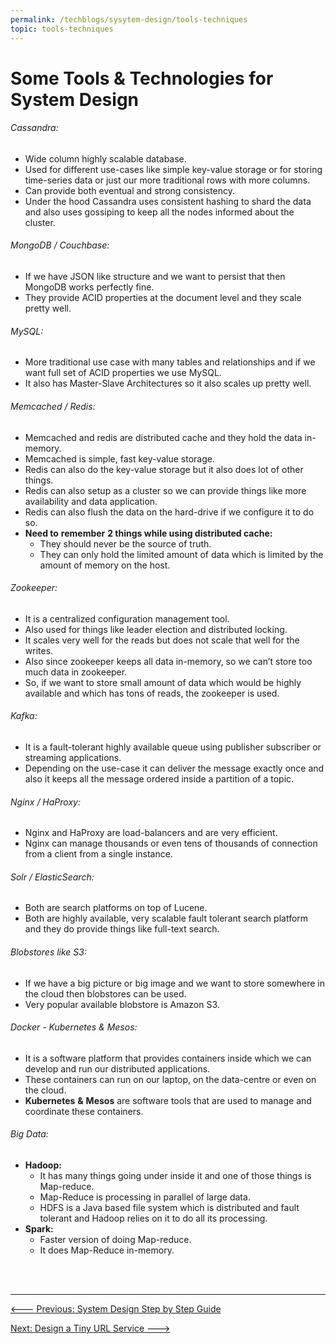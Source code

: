 ```yaml
---
permalink: /techblogs/sysytem-design/tools-techniques
topic: tools-techniques
---
```




# Some Tools & Technologies for System Design

###### Cassandra:

- Wide column highly scalable database.
- Used for different use-cases like simple key-value storage or for storing time-series data or just our more traditional rows with more columns.
- Can provide both eventual and strong consistency.
- Under the hood Cassandra uses consistent hashing to shard the data and also uses gossiping to keep all the nodes informed about the cluster.

###### MongoDB / Couchbase:

- If we have JSON like structure and we want to persist that then MongoDB works perfectly fine.
- They provide ACID properties at the document level and they scale pretty well.

###### MySQL:

- More traditional use case with many tables and relationships and if we want full set of ACID properties we use MySQL.
- It also has Master-Slave Architectures so it also scales up pretty well.

###### Memcached / Redis:

- Memcached and redis are distributed cache and they hold the data in-memory.
- Memcached is simple, fast key-value storage.
- Redis can also do the key-value storage but it also does lot of other things.
- Redis can also setup as a cluster so we can provide things like more availability and data application.
- Redis can also flush the data on the hard-drive if we configure it to do so.
- **Need to** **remember** **2 things while using distributed cache:**
    - They should never be the source of truth.
    - They can only hold the limited amount of data which is limited by the amount of memory on the host.

###### Zookeeper:

- It is a centralized configuration management tool.
- Also used for things like leader election and distributed locking.
- It scales very well for the reads but does not scale that well for the writes.
- Also since zookeeper keeps all data in-memory, so we can’t store too much data in zookeeper.
- So, if we want to store small amount of data which would be highly available and which has tons of reads, the zookeeper is used.

###### Kafka:

- It is a fault-tolerant highly available queue using publisher subscriber or streaming applications.
- Depending on the use-case it can deliver the message exactly once and also it keeps all the message ordered inside a partition of a topic.

###### Nginx / HaProxy:

- Nginx and HaProxy are load-balancers and are very efficient.
- Nginx can manage thousands or even tens of thousands of connection from a client from a single instance.

###### Solr / ElasticSearch:

- Both are search platforms on top of Lucene.
- Both are highly available, very scalable fault tolerant search platform and they do provide things like full-text search.

###### Blobstores like S3:

- If we have a big picture or big image and we want to store somewhere in the cloud then blobstores can be used.
- Very popular available blobstore is Amazon S3.

###### Docker - Kubernetes & Mesos:

- It is a software platform that provides containers inside which we can develop and run our distributed applications.
- These containers can run on our laptop, on the data-centre or even on the cloud.
- **Kubernetes** **&** **Mesos** are software tools that are used to manage and coordinate these containers. 

###### Big Data:

- **Hadoop:** 
    - It has many things going under inside it and one of those things is Map-reduce.
    - Map-Reduce is processing in parallel of large data.
    - HDFS is a Java based file system which is distributed and fault tolerant and Hadoop relies on it to do all its processing.
- **Spark:**
    - Faster version of doing Map-reduce.
    - It does Map-Reduce in-memory.

<br>

<br>

------

<a href="3_system_design_step_by_step" class="prev-button"><--- Previous: System Design Step by Step Guide</a> 

<a href="ex_1_design_tiny_url_service" class="next-button">Next: Design a Tiny URL Service ---></a>

